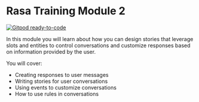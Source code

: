 # Rasa Training Module 2

[![Gitpod ready-to-code](https://img.shields.io/badge/Gitpod-ready--to--code-blue?logo=gitpod)](https://gitpod.io/#github.com/RasaHQ/financial-demo/tree/training-module-2)

In this module you will learn about how you can design stories that leverage slots and entities to control conversations
and customize responses based on information provided by the user.

You will cover:

- Creating responses to user messages
- Writing stories for user conversations
- Using events to customize conversations
- How to use rules in conversations
